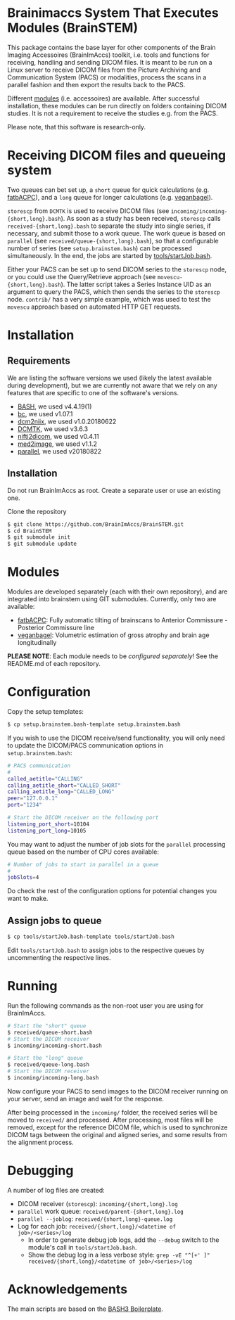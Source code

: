 # Brainimaccs System That Executes Modules (BrainSTEM)

This package contains the base layer for other components of the Brain Imaging Accessoires (BrainImAccs) toolkit, i.e. tools and functions for receiving, handling and sending DICOM files. It is meant to be run on a Linux server to receive DICOM files from the Picture Archiving and Communication System (PACS) or modalities, process the scans in a parallel fashion and then export the results back to the PACS.

Different [modules](https://github.com/brainimaccs/brainstem#modules) (i.e. accessoires) are available. After successful installation, these modules can be run directly on folders containing DICOM studies. It is not a requirement to receive the studies e.g. from the PACS.

Please note, that this software is research-only.

# Receiving DICOM files and queueing system

Two queues can bet set up, a `short` queue for quick calculations (e.g. [fatbACPC](https://github.com/BrainImAccs/fatbACPC)), and a `long` queue for longer calculations (e.g. [veganbagel](https://github.com/BrainImAccs/veganbagel)).

`storescp` from `DCMTK` is used to receive DICOM files (see `incoming/incoming-{short,long}.bash`). As soon as a study has been received, `storescp` calls `received-{short,long}.bash` to separate the study into single series, if necessary, and submit those to a work queue. The work queue is based on `parallel` (see `received/queue-{short,long}.bash`), so that a configurable number of series (see `setup.brainstem.bash`) can be processed simultaneously. In the end, the jobs are started by [tools/startJob.bash](https://github.com/brainimaccs/brainstem#assign-jobs-to-queue).

Either your PACS can be set up to send DICOM series to the `storescp` node, or you could use the Query/Retrieve approach (see `movescu-{short,long}.bash`). The latter script takes a Series Instance UID as an argument to query the PACS, which then sends the series to the `storescp` node. `contrib/` has a very simple example, which was used to test the `movescu` approach based on automated HTTP GET requests.

# Installation

## Requirements

We are listing the software versions we used (likely the latest available during development), but we are currently not aware that we rely on any features that are specific to one of the software's versions.

* [BASH](https://www.gnu.org/software/bash/), we used v4.4.19(1)
* [bc](https://www.gnu.org/software/bc/), we used v1.07.1
* [dcm2niix](https://github.com/rordenlab/dcm2niix), we used v1.0.20180622
* [DCMTK](https://dicom.offis.de/dcmtk), we used v3.6.3
* [nifti2dicom](https://github.com/biolab-unige/nifti2dicom), we used v0.4.11
* [med2image](https://github.com/FNNDSC/med2image), we used v1.1.2
* [parallel](https://www.gnu.org/software/parallel/), we used v20180822

## Installation

Do not run BrainImAccs as root. Create a separate user or use an existing one.

Clone the repository

```bash
$ git clone https://github.com/BrainImAccs/BrainSTEM.git
$ cd BrainSTEM
$ git submodule init
$ git submodule update
```

# Modules

Modules are developed separately (each with their own repository), and are integrated into brainstem using GIT submodules. Currently, only two are available:

* [fatbACPC](https://github.com/brainimaccs/fatbACPC): Fully automatic tilting of brainscans to Anterior Commissure - Posterior Commissure line
* [veganbagel](https://github.com/brainimaccs/veganbagel): Volumetric estimation of gross atrophy and brain age longitudinally

**PLEASE NOTE**: Each module needs to be _configured separately_! See the README.md of each repository.

# Configuration

Copy the setup templates:

```bash
$ cp setup.brainstem.bash-template setup.brainstem.bash
```

If you wish to use the DICOM receive/send functionality, you will only need to update the DICOM/PACS communication options in `setup.brainstem.bash`:

```bash
# PACS communication
#
called_aetitle="CALLING"
calling_aetitle_short="CALLED_SHORT"
calling_aetitle_long="CALLED_LONG"
peer="127.0.0.1"
port="1234"

# Start the DICOM receiver on the following port
listening_port_short=10104
listening_port_long=10105
```

You may want to adjust the number of job slots for the `parallel` processing queue based on the number of CPU cores available:

```bash
# Number of jobs to start in parallel in a queue
#
jobSlots=4
```

Do check the rest of the configuration options for potential changes you want to make.

## Assign jobs to queue

```bash
$ cp tools/startJob.bash-template tools/startJob.bash
```

Edit `tools/startJob.bash` to assign jobs to the respective queues by uncommenting the respective lines.

# Running

Run the following commands as the non-root user you are using for BrainImAccs.

```bash
# Start the "short" queue
$ received/queue-short.bash
# Start the DICOM receiver
$ incoming/incoming-short.bash

# Start the "long" queue
$ received/queue-long.bash
# Start the DICOM receiver
$ incoming/incoming-long.bash
```

Now configure your PACS to send images to the DICOM receiver running on your server, send an image and wait for the response.

After being processed in the `incoming/` folder, the received series will be moved to `received/` and processed. After processing, most files will be removed, except for the reference DICOM file, which is used to synchronize DICOM tags between the original and aligned series, and some results from the alignment process.

# Debugging

A number of log files are created:

* DICOM receiver (`storescp`): `incoming/{short,long}.log`
* `parallel` work queue: `received/parent-{short,long}.log`
* `parallel --joblog`: `received/{short,long}-queue.log`
* Log for each job: `received/{short,long}/<datetime of job>/<series>/log`  
  * In order to generate debug job logs, add the `--debug` switch to the module's call in `tools/startJob.bash`.
  * Show the debug log in a less verbose style: `grep -vE "^[+' ]" received/{short,long}/<datetime of job>/<series>/log`

# Acknowledgements

The main scripts are based on the [BASH3 Boilerplate](http://bash3boilerplate.sh).